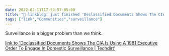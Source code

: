 ```yaml
---
date: 2022-02-11T17:53:57-05:00
title: "🔗 linkblog: just finished 'Declassified Documents Shows The CIA Is Using A 1981 Executive Order To Engage In Domestic Surveillance | Techdirt'"
tags: ["link","Communities","surveillance"]
---
```

Surveillance is a bigger problem than we think.
 
[link to 'Declassified Documents Shows The CIA Is Using A 1981 Executive Order To Engage In Domestic Surveillance | Techdirt'](https://www.techdirt.com/articles/20220211/11200748452/declassified-documents-shows-cia-is-using-1981-executive-order-to-engage-domestic-surveillance.shtml)
